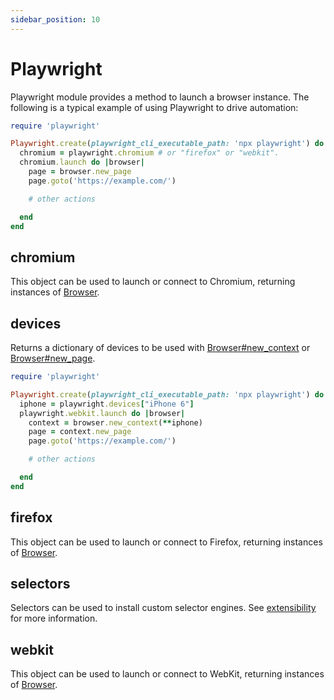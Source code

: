 ```yaml
---
sidebar_position: 10
---
```


# Playwright


Playwright module provides a method to launch a browser instance. The following is a typical example of using Playwright
to drive automation:

```ruby
require 'playwright'

Playwright.create(playwright_cli_executable_path: 'npx playwright') do |playwright|
  chromium = playwright.chromium # or "firefox" or "webkit".
  chromium.launch do |browser|
    page = browser.new_page
    page.goto('https://example.com/')

    # other actions

  end
end
```

## chromium


This object can be used to launch or connect to Chromium, returning instances of [Browser](./browser).

## devices


Returns a dictionary of devices to be used with [Browser#new_context](./browser#new_context) or [Browser#new_page](./browser#new_page).

```ruby
require 'playwright'

Playwright.create(playwright_cli_executable_path: 'npx playwright') do |playwright|
  iphone = playwright.devices["iPhone 6"]
  playwright.webkit.launch do |browser|
    context = browser.new_context(**iphone)
    page = context.new_page
    page.goto('https://example.com/')

    # other actions

  end
end
```

## firefox


This object can be used to launch or connect to Firefox, returning instances of [Browser](./browser).

## selectors


Selectors can be used to install custom selector engines. See
[extensibility](https://playwright.dev/python/docs/extensibility) for more information.

## webkit


This object can be used to launch or connect to WebKit, returning instances of [Browser](./browser).
